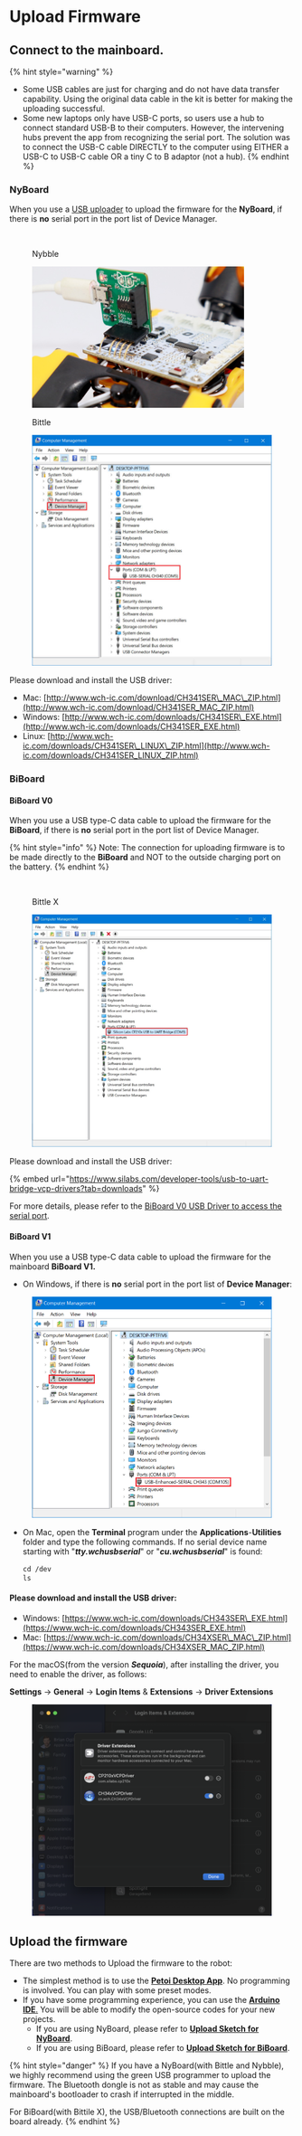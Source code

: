 # Upload Firmware

## Connect to the mainboard.

{% hint style="warning" %}
* Some USB cables are just for charging and do not have data transfer capability. Using the original data cable in the kit is better for making the uploading successful. &#x20;
* Some new laptops only have USB-C ports, so users use a hub to connect standard USB-B to their computers. However, the intervening hubs prevent the app from recognizing the serial port. The solution was to connect the USB-C cable DIRECTLY to the computer using EITHER a USB-C to USB-C cable OR a tiny C to B adaptor (not a hub).
{% endhint %}

### NyBoard

When you use a [USB uploader](https://docs.petoi.com/communication-modules/usb-downloader-ch340c) to upload the firmware for the **NyBoard**,  if there is **no** serial port in the port list of Device Manager.&#x20;

<div align="left"><figure><img src=".gitbook/assets/image (115).png" alt="" width="375"><figcaption><p>Nybble</p></figcaption></figure> <figure><img src=".gitbook/assets/Plug_in_usb_uploader.jpeg" alt="" width="375"><figcaption><p>Bittle</p></figcaption></figure></div>

<figure><img src=".gitbook/assets/image (113).png" alt=""><figcaption></figcaption></figure>

Please download and install the USB driver:

* Mac: [http://www.wch-ic.com/download/CH341SER\_MAC\_ZIP.html](http://www.wch-ic.com/download/CH341SER_MAC_ZIP.html)
* Windows: [http://www.wch-ic.com/downloads/CH341SER\_EXE.html](http://www.wch-ic.com/downloads/CH341SER_EXE.html)
* Linux: [http://www.wch-ic.com/downloads/CH341SER\_LINUX\_ZIP.html](http://www.wch-ic.com/downloads/CH341SER_LINUX_ZIP.html)

### BiBoard

#### BiBoard V0

When you use a USB type-C data cable to upload the firmware for the **BiBoard**,  if there is **no** serial port in the port list of Device Manager.&#x20;

{% hint style="info" %}
Note: The connection for uploading firmware is to be made directly to the **BiBoard** and NOT to the outside charging port on the battery.
{% endhint %}

<figure><img src=".gitbook/assets/image (116).png" alt=""><figcaption><p>Bittle X</p></figcaption></figure>

<figure><img src=".gitbook/assets/image (114).png" alt=""><figcaption></figcaption></figure>

Please download and install the USB driver:

{% embed url="https://www.silabs.com/developer-tools/usb-to-uart-bridge-vcp-drivers?tab=downloads" %}

For more details, please refer to the [BiBoard V0 USB Driver to access the serial port](https://docs.petoi.com/technical-support/useful-tools#biboard-driver-to-access-the-serial-port).

#### BiBoard V1

When you use a USB type-C data cable to upload the firmware for the mainboard **BiBoard V1.**

* On Windows, if there is **no** serial port in the port list of **Device Manager**:

<figure><img src=".gitbook/assets/image (541).png" alt=""><figcaption></figcaption></figure>

*   On Mac, open the **Terminal** program under the **Applications**-**Utilities** folder and type the following commands. If no serial device name starting with "_**tty.wchusbserial**_" or "_**cu.wchusbserial**_" is found:

    ```
    cd /dev
    ls
    ```

#### Please download and install the USB driver:

* Windows: [https://www.wch-ic.com/downloads/CH343SER\_EXE.html](https://www.wch-ic.com/downloads/CH343SER_EXE.html)
* Mac: [https://www.wch-ic.com/downloads/CH34XSER\_MAC\_ZIP.html](https://www.wch-ic.com/downloads/CH34XSER_MAC_ZIP.html)

For the macOS(from the version _**Sequoia**_), after installing the driver, you need to enable the driver, as follows:

**Settings** -> **General** -> **Login Items** & **Extensions** -> **Driver Extensions**

<figure><img src=".gitbook/assets/enable_driver_Mac.png" alt=""><figcaption></figcaption></figure>

## Upload the firmware

There are two methods to Upload the firmware to the robot:

* The simplest method is to use the [**Petoi Desktop App**](https://docs.petoi.com/desktop-app/introduction). No programming is involved. You can play with some preset modes.&#x20;
* If you have some programming experience, you can use the [**Arduino IDE**](https://www.arduino.cc/en/software)[.](https://www.arduino.cc/en/software) You will be able to modify the open-source codes for your new projects.&#x20;
  * If you are using NyBoard, please refer to [**Upload Sketch for NyBoard**](https://docs.petoi.com/arduino-ide/upload-sketch-for-nyboard).
  * If you are using BiBoard, please refer to [**Upload Sketch for BiBoard**](https://docs.petoi.com/arduino-ide/upload-sketch-for-biboard).

{% hint style="danger" %}
If you have a NyBoard(with Bittle and Nybble), we highly recommend using the green USB programmer to upload the firmware. The Bluetooth dongle is not as stable and may cause the mainboard's bootloader to crash if interrupted in the middle.&#x20;

For BiBoard(with Bittile X), the USB/Bluetooth connections are built on the board already.
{% endhint %}

